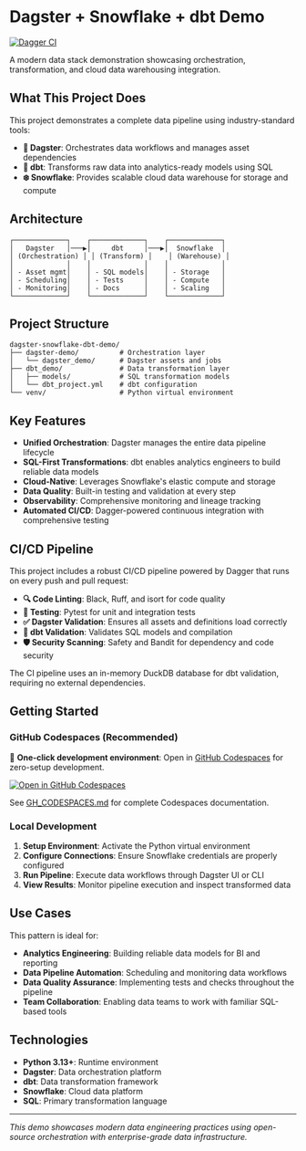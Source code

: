# Dagster + Snowflake + dbt Demo

[![Dagger CI](https://github.com/tony-engineering/dagster-snowflake-dbt-demo/actions/workflows/dagger-ci.yml/badge.svg)](https://github.com/tony-engineering/dagster-snowflake-dbt-demo/actions/workflows/dagger-ci.yml)

A modern data stack demonstration showcasing orchestration, transformation, and cloud data warehousing integration.

## What This Project Does

This project demonstrates a complete data pipeline using industry-standard tools:

- **🎯 Dagster**: Orchestrates data workflows and manages asset dependencies
- **🔄 dbt**: Transforms raw data into analytics-ready models using SQL
- **❄️ Snowflake**: Provides scalable cloud data warehouse for storage and compute

## Architecture

```
┌─────────────┐    ┌─────────────┐    ┌─────────────┐
│   Dagster   │───▶│     dbt     │───▶│  Snowflake  │
│ (Orchestration) │ │ (Transform) │    │ (Warehouse) │
│             │    │             │    │             │
│ - Asset mgmt│    │ - SQL models│    │ - Storage   │
│ - Scheduling│    │ - Tests     │    │ - Compute   │
│ - Monitoring│    │ - Docs      │    │ - Scaling   │
└─────────────┘    └─────────────┘    └─────────────┘
```

## Project Structure

```
dagster-snowflake-dbt-demo/
├── dagster-demo/          # Orchestration layer
│   └── dagster_demo/      # Dagster assets and jobs
├── dbt_demo/              # Data transformation layer
│   ├── models/            # SQL transformation models
│   └── dbt_project.yml    # dbt configuration
└── venv/                  # Python virtual environment
```

## Key Features

- **Unified Orchestration**: Dagster manages the entire data pipeline lifecycle
- **SQL-First Transformations**: dbt enables analytics engineers to build reliable data models
- **Cloud-Native**: Leverages Snowflake's elastic compute and storage
- **Data Quality**: Built-in testing and validation at every step
- **Observability**: Comprehensive monitoring and lineage tracking
- **Automated CI/CD**: Dagger-powered continuous integration with comprehensive testing

## CI/CD Pipeline

This project includes a robust CI/CD pipeline powered by Dagger that runs on every push and pull request:

- **🔍 Code Linting**: Black, Ruff, and isort for code quality
- **🧪 Testing**: Pytest for unit and integration tests
- **✅ Dagster Validation**: Ensures all assets and definitions load correctly
- **🔨 dbt Validation**: Validates SQL models and compilation
- **🛡️ Security Scanning**: Safety and Bandit for dependency and code security

The CI pipeline uses an in-memory DuckDB database for dbt validation, requiring no external dependencies.

## Getting Started

### GitHub Codespaces (Recommended)

🚀 **One-click development environment**: Open in [GitHub Codespaces](https://github.com/codespaces) for zero-setup development.

[![Open in GitHub Codespaces](https://github.com/codespaces/badge.svg)](https://codespaces.new/tony-engineering/dagster-snowflake-dbt-demo)

See [GH_CODESPACES.md](./GH_CODESPACES.md) for complete Codespaces documentation.

### Local Development

1. **Setup Environment**: Activate the Python virtual environment
2. **Configure Connections**: Ensure Snowflake credentials are properly configured
3. **Run Pipeline**: Execute data workflows through Dagster UI or CLI
4. **View Results**: Monitor pipeline execution and inspect transformed data

## Use Cases

This pattern is ideal for:
- **Analytics Engineering**: Building reliable data models for BI and reporting
- **Data Pipeline Automation**: Scheduling and monitoring data workflows
- **Data Quality Assurance**: Implementing tests and checks throughout the pipeline
- **Team Collaboration**: Enabling data teams to work with familiar SQL-based tools

## Technologies

- **Python 3.13+**: Runtime environment
- **Dagster**: Data orchestration platform
- **dbt**: Data transformation framework
- **Snowflake**: Cloud data platform
- **SQL**: Primary transformation language

---

*This demo showcases modern data engineering practices using open-source orchestration with enterprise-grade data infrastructure.*
